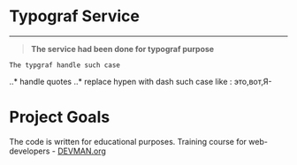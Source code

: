 # Typograf Service
____
> **The service  had been done for typograf purpose**

``` 
The typgraf handle such case

```
..* handle quotes
..* replace hypen with dash such case like : это,вот,Я-



# Project Goals

The code is written for educational purposes. Training course for web-developers - [DEVMAN.org](https://devman.org)
